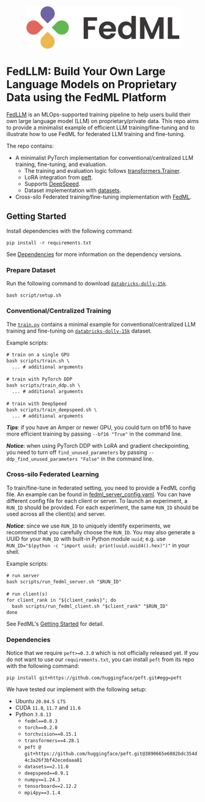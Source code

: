 <div align="center">
 <img src="assets/fedml_logo_light_mode.png" width="400px">
</div>

# FedLLM: Build Your Own Large Language Models on Proprietary Data using the FedML Platform

[FedLLM](https://blog.fedml.ai/releasing-fedllm-build-your-own-large-language-models-on-proprietary-data-using-the-fedml-platform/)
is an MLOps-supported training pipeline to help users build their own large language model (LLM) on proprietary/private
data.
This repo aims to provide a minimalist example of efficient LLM training/fine-tuning
and to illustrate how to use FedML for federated LLM training and fine-tuning.

The repo contains:

- A minimalist PyTorch implementation for conventional/centralized LLM training, fine-tuning, and evaluation.
    - The training and evaluation logic
      follows [transformers.Trainer](https://huggingface.co/docs/transformers/main_classes/trainer).
    - LoRA integration from [peft](https://github.com/huggingface/peft).
    - Supports [DeepSpeed](https://www.deepspeed.ai/).
    - Dataset implementation with [datasets](https://huggingface.co/docs/datasets/index).
- Cross-silo Federated training/fine-tuning implementation with [FedML](https://github.com/FedML-AI/FedML).

## Getting Started

Install dependencies with the following command:

```shell
pip install -r requirements.txt
```

See [Dependencies](#dependencies) for more information on the dependency versions.

### Prepare Dataset

Run the following command to download [`databricks-dolly-15k`](https://github.com/databrickslabs/dolly/tree/master/data).

```shell
bash script/setup.sh
```

### Conventional/Centralized Training

The [`train.py`](train.py) contains a minimal example for conventional/centralized LLM training and fine-tuning
on [`databricks-dolly-15k`](https://github.com/databrickslabs/dolly/tree/master/data) dataset.

Example scripts:

```shell
# train on a single GPU
bash scripts/train.sh \
  ... # additional arguments

# train with PyTorch DDP
bash scripts/train_ddp.sh \
  ... # additional arguments

# train with DeepSpeed
bash scripts/train_deepspeed.sh \
  ... # additional arguments
```

**_Tips_**: if you have an Amper or newer GPU, you could turn on bf16 to have more efficient training by passing
`--bf16 "True"` in the command line.

**_Notice_**: when using PyTorch DDP with LoRA and gradient checkpointing,
you need to turn off `find_unused_parameters`
by passing `--ddp_find_unused_parameters "False"` in the command line.

### Cross-silo Federated Learning

To train/fine-tune in federated setting, you need to provide a FedML config file.
An example can be found in [fedml_server_config.yaml](fedml_config/fedml_server_config.yaml).
You can have different config file for each client or server.
To launch an experiment, a `RUN_ID` should be provided. For each experiment, the same `RUN_ID` should be used across all
the client(s) and server.

**_Notice_**: since we use `RUN_ID` to uniquely identify experiments,
we recommend that you carefully choose the `RUN_ID`.
You may also generate a UUID for your `RUN_ID` with built-in Python module `uuid`;
e.g. use `RUN_ID="$(python -c "import uuid; print(uuid.uuid4().hex)")"` in your shell.

Example scripts:

```shell
# run server
bash scripts/run_fedml_server.sh "$RUN_ID"

# run client(s)
for client_rank in "${client_ranks}"; do
  bash scripts/run_fedml_client.sh "$client_rank" "$RUN_ID"
done
```

See FedML's [Getting Started](https://doc.fedml.ai/starter/getting_started.html) for detail.

### Dependencies

Notice that we require `peft>=0.3.0` which is not officially released yet.
If you do not want to use our `requirements.txt`,
you can install `peft` from its repo with the following command:

```shell
pip install git+https://github.com/huggingface/peft.git#egg=peft
```

We have tested our implement with the following setup:

- Ubuntu `20.04.5 LTS`
- CUDA `11.8`, `11.7` and `11.6`
- Python `3.8.13`
    - `fedml==0.8.3`
    - `torch==0.2.0`
    - `torchvision==0.15.1`
    - `transformers==4.28.1`
    - `peft @ git+https://github.com/huggingface/peft.git@3890665e6082bdc354d4c3a26f3bf42ecedaaa81`
    - `datasets==2.11.0`
    - `deepspeed==0.9.1`
    - `numpy==1.24.3`
    - `tensorboard==2.12.2`
    - `mpi4py==3.1.4`
